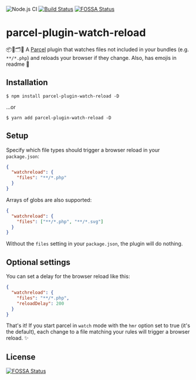 ![Node.js CI](https://github.com/hirasso/parcel-plugin-watch-reload/workflows/Node.js%20CI/badge.svg) 
[![Build Status](https://travis-ci.com/hirasso/parcel-plugin-watch-reload.svg?branch=master)](https://travis-ci.com/hirasso/parcel-plugin-watch-reload) 
[![FOSSA Status](https://app.fossa.com/api/projects/custom%2B17638%2Fgit%40github.com%3Ahirasso%2Fparcel-plugin-watch-reload.git.svg?type=shield)](https://app.fossa.com/projects/custom%2B17638%2Fgit%40github.com%3Ahirasso%2Fparcel-plugin-watch-reload.git?ref=badge_shield)

# parcel-plugin-watch-reload 


📦🔌🗂👀 A [Parcel](https://github.com/parcel-bundler/parcel) plugin that watches files not included in your bundles (e.g. `**/*.php`) and reloads your browser if they change. Also, has emojis in readme 👾


## Installation

```
$ npm install parcel-plugin-watch-reload -D
```
...or

```
$ yarn add parcel-plugin-watch-reload -D
```

## Setup

Specify which file types should trigger a browser reload in your `package.json`:

```json
{
  "watchreload": {
    "files": "**/*.php"
  }
}
```
Arrays of globs are also supported:

```json
{
  "watchreload": {
    "files": ["**/*.php", "**/*.svg"]
  }
}
```
Without the `files` setting in your `package.json`, the plugin will do nothing.

## Optional settings

You can set a delay for the browser reload like this:

```json
{
  "watchreload": {
    "files": "**/*.php",
    "reloadDelay": 200
  }
}
```

That's it! If you start parcel in `watch` mode with the `hmr` option set to true (it's the default), each change to a file matching your rules will trigger a browser reload. ✨

## License

[![FOSSA Status](https://app.fossa.com/api/projects/custom%2B17638%2Fgit%40github.com%3Ahirasso%2Fparcel-plugin-watch-reload.git.svg?type=large)](https://app.fossa.com/projects/custom%2B17638%2Fgit%40github.com%3Ahirasso%2Fparcel-plugin-watch-reload.git?ref=badge_large)